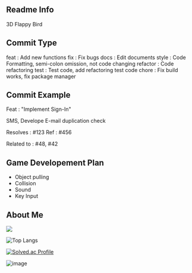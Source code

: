 ## Readme Info

3D Flappy Bird 

## Commit Type

feat : Add new functions
fix : Fix bugs
docs : Edit documents
style : Code Formatting, semi-colon omission, not code changing
refactor : Code refactoring
test : Test code, add refactoring test code
chore : Fix build works, fix package manager

## Commit Example

Feat : "Implement Sign-In"

SMS, Develope E-mail duplication check

Resolves : \#123
Ref : \#456

Related to : \#48, \#42

## Game Developement Plan

- Object pulling
- Collision
- Sound
- Key Input

## About Me
<picture>
  <source
    srcset="https://github-readme-stats.vercel.app/api?username=KangminLeo&show_icons=true&theme=dark"
    media="(prefers-color-scheme: dark)"
  />
  <source
    srcset="https://github-readme-stats.vercel.app/api?username=KangminLeo&show_icons=true"
    media="(prefers-color-scheme: light), (prefers-color-scheme: no-preference)"
  />
  <img src="https://github-readme-stats.vercel.app/api?username=KangminLeo&show_icons=true" />
</picture>



![Top Langs](https://github-readme-stats.vercel.app/api/top-langs/?username=KangminLeo&hide_progress=true)

[![Solved.ac Profile](http://mazassumnida.wtf/api/generate_badge?boj=minrifle)](https://solved.ac/profile/minrifle)<br/>

![image](https://github.com/kangminLeo/GitTestProject/assets/98065922/857d5249-6ed8-4f40-adb2-0c18d1addab2)

